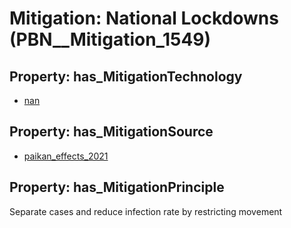 # Mitigation: __National Lockdowns__ (PBN__Mitigation_1549)

## Property: has_MitigationTechnology

* [nan](../Technology/PBN__Technology_22)

## Property: has_MitigationSource

* [paikan_effects_2021](../Article/PBN__Article_134)

## Property: has_MitigationPrinciple

Separate cases and reduce infection rate by restricting movement

